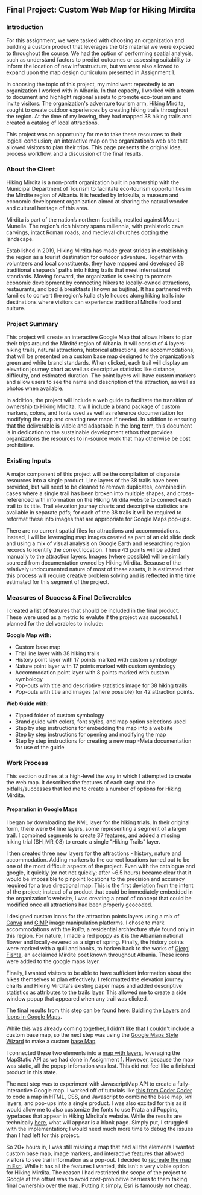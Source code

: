 ## Final Project: Custom Web Map for Hiking Mirdita

### Introduction

For this assignment, we were tasked with choosing an organization and building a custom product that leverages the GIS material we were exposed to throughout the course. We had the option of performing spatial analysis, such as understand factors to predict outcomes or assessing suitability to inform the location of new infrastructure, but we were also allowed to expand upon the map design curriculum presented in Assignment 1. 

In choosing the topic of this project, my mind went repeatedly to an organization I worked with in Albania. In that capacity, I worked with a team to document and highlight regional assets to promote eco-tourism and invite visitors. The organization's adventure tourism arm, Hiking Mirdita, sought to create outdoor experiences by creating hiking trails throughout the region. At the time of my leaving, they had mapped 38 hiking trails and created a catalog of local attractions.

This project was an opportunity for me to take these resources to their logical conclusion; an interactive map on the organization's web site that allowed visitors to plan their trips. This page presents the original idea, process workflow, and a discussion of the final results.

### About the Client

Hiking Mirdita is a non-profit organization built in partnership with the Municipal Department of Tourism to facilitate eco-tourism opportunities in the Mirdite region of Albania. It is headed by Infokulla, a museum and economic development organization aimed at sharing the natural wonder and cultural heritage of this area. 

Mirdita is part of the nation’s northern foothills, nestled against Mount Munella. The region’s rich history spans millennia, with prehistoric cave carvings, intact Roman roads, and medieval churches dotting the landscape.

Established in 2019, Hiking Mirdita has made great strides in establishing the region as a tourist destination for outdoor adventure. Together with volunteers and local constituents, they have mapped and developed 38 traditional shepards’ paths into hiking trails that meet international standards. Moving forward, the organization is seeking to promote economic development by connecting hikers to locally-owned attractions, restaurants, and bed & breakfasts (known as bujtina). It has partnered with families to convert the region’s kulla style houses along hiking trails into destinations where visitors can experience traditional Mirdite food and culture.

### Project Summary

This project will create an interactive Google Map that allows hikers to plan their trips around the Mirditë region of Albania. It will consist of 4 layers: hiking trails, natural attractions, historical attractions, and accommodations, that will be presented on a custom base map designed to the organization’s green and white brand standards. When clicked, each trail will display an elevation journey chart as well as descriptive statistics like distance, difficulty, and estimated duration. The point layers will have custom markers and allow users to see the name and description of the attraction, as well as photos when available. 

In addition, the project will include a web guide to facilitate the transition of ownership to Hiking Mirdita. It will include a brand package of custom markers, colors, and fonts used as well as reference documentation for modifying the map and creating new maps if needed. In addition to ensuring that the deliverable is viable and adaptable in the long term, this document is in dedication to the sustainable development ethos that provides organizations the resources to in-source work that may otherwise be cost prohibitive.

### Existing Inputs

A major component of this project will be the compilation of disparate resources into a single product. Line layers of the 38 trails have been provided, but will need to be cleaned to remove duplicates, combined in cases where a single trail has been broken into multiple shapes, and cross-referenced with information on the Hiking Mirdita website to connect each trail to its title. Trail elevation journey charts and descriptive statistics are available in separate pdfs; for each of the 38 trails it will be required to reformat these into images that are appropriate for Google Maps pop-ups. 

There are no current spatial files for attractions and accommodations. Instead, I will be leveraging map images created as part of an old slide deck and using a mix of visual analysis on Google Earth and researching region records to identify the correct location. These 43 points will be added manually to the attraction layers. Images (where possible) will be similarly sourced from documentation owned by Hiking Mirdita. Because of the relatively undocumented nature of most of these assets, it is estimated that this process will require creative problem solving and is reflected in the time estimated for this segment of the project.

### Measures of Success & Final Deliverables

I created a list of features that should be included in the final product. These were used as a metric to evalute if the project was successful. I planned for the deliverables to include:

<b>Google Map with:</b>
- Custom base map
- Trial line layer with 38 hiking trails
- History point layer with 17 points marked with custom symbology
- Nature point layer with 17 points marked with custom symbology
- Accommodation point layer with 8 points marked with custom symbology
- Pop-outs with title and descriptive statistics image for 38 hiking trails
- Pop-outs with title and images (where possible) for 42 attraction points.

<b>Web Guide with:</b>
- Zipped folder of custom symbology
- Brand guide with colors, font styles, and map option selections used
- Step by step instructions for embedding the map into a website
- Step by step instructions for opening and modifying the map
- Step by step instructions for creating a new map
-Meta documentation for use of the guide

### Work Process

This section outlines at a high-level the way in which I attempted to create the web map. It describes the features of each step and the pitfalls/successes that led me to create a number of options for Hiking Mirdita.

#### Preparation in Google Maps 

I began by downloading the KML layer for the hiking trials. In their original form, there were 64 line layers, some representing a segment of a larger trail. I combined segments to create 37 features, and added a missing hiking trial (SH_MR_08) to create a single "Hiking Trails" layer. 

I then created three new layers for the attractions - history, nature and accommodation. Adding markers to the correct locations turned out to be one of the most difficult aspects of the project. Even with the catalogue and google, it quickly (or not not quickly; after ~6.5 hours) became clear that it would be impossible to pinpoint locations to the precision and accuracy required for a true directional map. This is the first deviation from the intent of the project; instead of a product that could be immediately embedded in the organization's website, I was creating a proof of concept that could be modified once all attractions had been properly geocoded.

I designed custom icons for the attraction points layers using a mix of <a href= "https://www.canva.com/">Canva</a> and <a href="https://www.gimp.org/">GIMP</a> image manipulation platforms. I chose to mark accommodations with the <i>kulla</i>, a residential archtecture style found only in this region. For nature, I made a red poppy as it is the Albanian national flower and locally-revered as a sign of spring. Finally, the history points were marked with a quill and books, to harken back to the works of <a href="https://en.wikipedia.org/wiki/Gjergj_Fishta">Gjergj Fishta</a>, an acclaimed Mirditë poet known throughout Albania. These icons were added to the google maps layer.

Finally, I wanted visitors to be able to have sufficient information about the hikes themselves to plan effectively. I reformatted the elevation journey charts and Hiking Mirdita's existing paper maps and added descriptive statistics as attributes to the trails layer. This allowed me to create a side window popup that appeared when any trail was clicked. 

The final results from this step can be found here: [Buidling the Layers and Icons in Google Maps](/GoogleMyMap.html).

While this was already coming together, I didn't like that I couldn't include a custom base map, so the next step was using the <a href="https://mapstyle.withgoogle.com/">Google Maps Style Wizard</a> to make a custom [base Map](/HikingMirditaMap.html). 

I connected these two elements into a [map with layers](/HikingMirditaMapFULL.html), leveraging the MapStatic API as we had done in Assignment 1. However, because the map was static, all the popup infomation was lost. This did not feel like a finished product in this state.

The next step was to experiment with JavascriptMap API to create a fully-interactive Google map. I worked off of tutorials like <a href="https://www.youtube.com/watch?v=CdDXbvBFXLY">this from Coder Coder</a> to code a map in HTML, CSS, and Javascript to combine the base map, knl layers, and pop-ups into a single product. I was also excited for this as it would allow me to also customize the fonts to use Prata and Poppins, typefaces that appear in Hiking Mirdita's website. While the results are technically [here](/HM_MapIndex.html), what will appear is a blank page. Simply put, I struggled with the implementation; I would need much more time to debug the issues than I had left for this project.

So 20+ hours in, I was still missing a map that had all the elements I wanted: custom base map, image markers, and interactive features that allowed visitors to see trail information as a pop-out. I decided to [recreate the map in Esri](/EsriMap.html). While it has all the features I wanted, this isn't a very viable option for Hiking Mirdita. The reason I had restricted the scope of the project to Google at the offset was to avoid cost-prohibitive barriers to them taking final ownership over the map. Putting it simply, Esri is famously not cheap.
